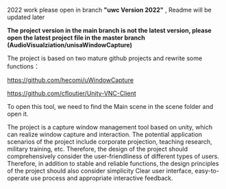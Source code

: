 2022 work please open in branch **"uwc Version 2022"**
, Readme will be updated later


**The project version in the **main** branch is not the latest version, please open the latest project file in the **master** branch **(AudioVisualziation/unisaWindowCapture)****



The project is based on two mature github projects and rewrite some functions：

https://github.com/hecomi/uWindowCapture

https://github.com/cfloutier/Unity-VNC-Client


To open this tool, we need to find the Main scene in the scene folder and open it.


The project is a capture window management tool based on unity, which can realize window capture and interaction. The potential application scenarios of the project include corporate projection, teaching research, military training, etc. Therefore, the design of the project should comprehensively consider the user-friendliness of different types of users. Therefore, in addition to stable and reliable functions, the design principles of the project should also consider simplicity Clear user interface, easy-to-operate use process and appropriate interactive feedback.
